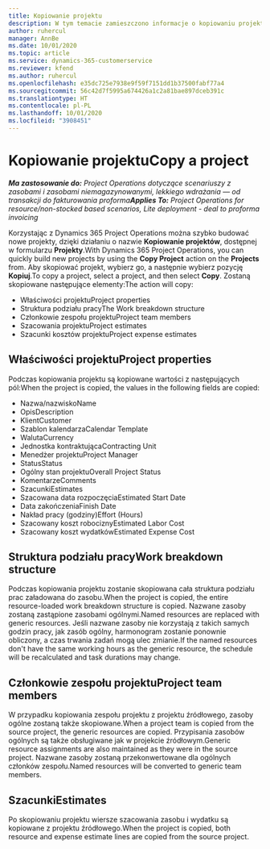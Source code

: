 ```yaml
---
title: Kopiowanie projektu
description: W tym temacie zamieszczono informacje o kopiowaniu projektu w Dynamics 365 Project Operations.
author: ruhercul
manager: AnnBe
ms.date: 10/01/2020
ms.topic: article
ms.service: dynamics-365-customerservice
ms.reviewer: kfend
ms.author: ruhercul
ms.openlocfilehash: e35dc725e7938e9f59f7151dd1b37500fabf77a4
ms.sourcegitcommit: 56c42d7f5995a674426a1c2a81bae897dceb391c
ms.translationtype: HT
ms.contentlocale: pl-PL
ms.lasthandoff: 10/01/2020
ms.locfileid: "3908451"
---
```

# <a name="copy-a-project"></a><span data-ttu-id="de6e9-103">Kopiowanie projektu</span><span class="sxs-lookup"><span data-stu-id="de6e9-103">Copy a project</span></span>

<span data-ttu-id="de6e9-104">_**Ma zastosowanie do:** Project Operations dotyczące scenariuszy z zasobami i zasobami niemagazynowanymi, lekkiego wdrażania — od transakcji do fakturowania proforma_</span><span class="sxs-lookup"><span data-stu-id="de6e9-104">_**Applies To:** Project Operations for resource/non-stocked based scenarios, Lite deployment - deal to proforma invoicing_</span></span>

<span data-ttu-id="de6e9-105">Korzystając z Dynamics 365 Project Operations można szybko budować nowe projekty, dzięki działaniu o nazwie **Kopiowanie projektów**, dostępnej w formularzu **Projekty**.</span><span class="sxs-lookup"><span data-stu-id="de6e9-105">With Dynamics 365 Project Operations, you can quickly build new projects by using the **Copy Project** action on the **Projects** from.</span></span> <span data-ttu-id="de6e9-106">Aby skopiować projekt, wybierz go, a następnie wybierz pozycję **Kopiuj**.</span><span class="sxs-lookup"><span data-stu-id="de6e9-106">To copy a project, select a project, and then select **Copy**.</span></span> <span data-ttu-id="de6e9-107">Zostaną skopiowane następujące elementy:</span><span class="sxs-lookup"><span data-stu-id="de6e9-107">The action will copy:</span></span>

- <span data-ttu-id="de6e9-108">Właściwości projektu</span><span class="sxs-lookup"><span data-stu-id="de6e9-108">Project properties</span></span>
- <span data-ttu-id="de6e9-109">Struktura podziału pracy</span><span class="sxs-lookup"><span data-stu-id="de6e9-109">The Work breakdown structure</span></span>
- <span data-ttu-id="de6e9-110">Członkowie zespołu projektu</span><span class="sxs-lookup"><span data-stu-id="de6e9-110">Project team members</span></span>
- <span data-ttu-id="de6e9-111">Szacowania projektu</span><span class="sxs-lookup"><span data-stu-id="de6e9-111">Project estimates</span></span>
- <span data-ttu-id="de6e9-112">Szacunki kosztów projektu</span><span class="sxs-lookup"><span data-stu-id="de6e9-112">Project expense estimates</span></span>

## <a name="project-properties"></a><span data-ttu-id="de6e9-113">Właściwości projektu</span><span class="sxs-lookup"><span data-stu-id="de6e9-113">Project properties</span></span>

<span data-ttu-id="de6e9-114">Podczas kopiowania projektu są kopiowane wartości z następujących pól:</span><span class="sxs-lookup"><span data-stu-id="de6e9-114">When the project is copied, the values in the following fields are copied:</span></span>

- <span data-ttu-id="de6e9-115">Nazwa/nazwisko</span><span class="sxs-lookup"><span data-stu-id="de6e9-115">Name</span></span>
- <span data-ttu-id="de6e9-116">Opis</span><span class="sxs-lookup"><span data-stu-id="de6e9-116">Description</span></span>
- <span data-ttu-id="de6e9-117">Klient</span><span class="sxs-lookup"><span data-stu-id="de6e9-117">Customer</span></span>
- <span data-ttu-id="de6e9-118">Szablon kalendarza</span><span class="sxs-lookup"><span data-stu-id="de6e9-118">Calendar Template</span></span>
- <span data-ttu-id="de6e9-119">Waluta</span><span class="sxs-lookup"><span data-stu-id="de6e9-119">Currency</span></span>
- <span data-ttu-id="de6e9-120">Jednostka kontraktująca</span><span class="sxs-lookup"><span data-stu-id="de6e9-120">Contracting Unit</span></span>
- <span data-ttu-id="de6e9-121">Menedżer projektu</span><span class="sxs-lookup"><span data-stu-id="de6e9-121">Project Manager</span></span>
- <span data-ttu-id="de6e9-122">Status</span><span class="sxs-lookup"><span data-stu-id="de6e9-122">Status</span></span>
- <span data-ttu-id="de6e9-123">Ogólny stan projektu</span><span class="sxs-lookup"><span data-stu-id="de6e9-123">Overall Project Status</span></span>
- <span data-ttu-id="de6e9-124">Komentarze</span><span class="sxs-lookup"><span data-stu-id="de6e9-124">Comments</span></span>
- <span data-ttu-id="de6e9-125">Szacunki</span><span class="sxs-lookup"><span data-stu-id="de6e9-125">Estimates</span></span>
- <span data-ttu-id="de6e9-126">Szacowana data rozpoczęcia</span><span class="sxs-lookup"><span data-stu-id="de6e9-126">Estimated Start Date</span></span>
- <span data-ttu-id="de6e9-127">Data zakończenia</span><span class="sxs-lookup"><span data-stu-id="de6e9-127">Finish Date</span></span>
- <span data-ttu-id="de6e9-128">Nakład pracy (godziny)</span><span class="sxs-lookup"><span data-stu-id="de6e9-128">Effort (Hours)</span></span>
- <span data-ttu-id="de6e9-129">Szacowany koszt robocizny</span><span class="sxs-lookup"><span data-stu-id="de6e9-129">Estimated Labor Cost</span></span>
- <span data-ttu-id="de6e9-130">Szacowany koszt wydatków</span><span class="sxs-lookup"><span data-stu-id="de6e9-130">Estimated Expense Cost</span></span>

## <a name="work-breakdown-structure"></a><span data-ttu-id="de6e9-131">Struktura podziału pracy</span><span class="sxs-lookup"><span data-stu-id="de6e9-131">Work breakdown structure</span></span>

<span data-ttu-id="de6e9-132">Podczas kopiowania projektu zostanie skopiowana cała struktura podziału prac załadowana do zasobu.</span><span class="sxs-lookup"><span data-stu-id="de6e9-132">When the project is copied, the entire resource-loaded work breakdown structure is copied.</span></span> <span data-ttu-id="de6e9-133">Nazwane zasoby zostaną zastąpione zasobami ogólnymi.</span><span class="sxs-lookup"><span data-stu-id="de6e9-133">Named resources are replaced with generic resources.</span></span> <span data-ttu-id="de6e9-134">Jeśli nazwane zasoby nie korzystają z takich samych godzin pracy, jak zasób ogólny, harmonogram zostanie ponownie obliczony, a czas trwania zadań mogą ulec zmianie.</span><span class="sxs-lookup"><span data-stu-id="de6e9-134">If the named resources don't have the same working hours as the generic resource, the schedule will be recalculated and task durations may change.</span></span>

## <a name="project-team-members"></a><span data-ttu-id="de6e9-135">Członkowie zespołu projektu</span><span class="sxs-lookup"><span data-stu-id="de6e9-135">Project team members</span></span>

<span data-ttu-id="de6e9-136">W przypadku kopiowania zespołu projektu z projektu źródłowego, zasoby ogólne zostaną także skopiowane.</span><span class="sxs-lookup"><span data-stu-id="de6e9-136">When a project team is copied from the source project, the generic resources are copied.</span></span> <span data-ttu-id="de6e9-137">Przypisania zasobów ogólnych są także obsługiwane jak w projekcie źródłowym.</span><span class="sxs-lookup"><span data-stu-id="de6e9-137">Generic resource assignments are also maintained as they were in the source project.</span></span> <span data-ttu-id="de6e9-138">Nazwane zasoby zostaną przekonwertowane dla ogólnych członków zespołu.</span><span class="sxs-lookup"><span data-stu-id="de6e9-138">Named resources will be converted to generic team members.</span></span>

## <a name="estimates"></a><span data-ttu-id="de6e9-139">Szacunki</span><span class="sxs-lookup"><span data-stu-id="de6e9-139">Estimates</span></span>

<span data-ttu-id="de6e9-140">Po skopiowaniu projektu wiersze szacowania zasobu i wydatku są kopiowane z projektu źródłowego.</span><span class="sxs-lookup"><span data-stu-id="de6e9-140">When the project is copied, both resource and expense estimate lines are copied from the source project.</span></span>